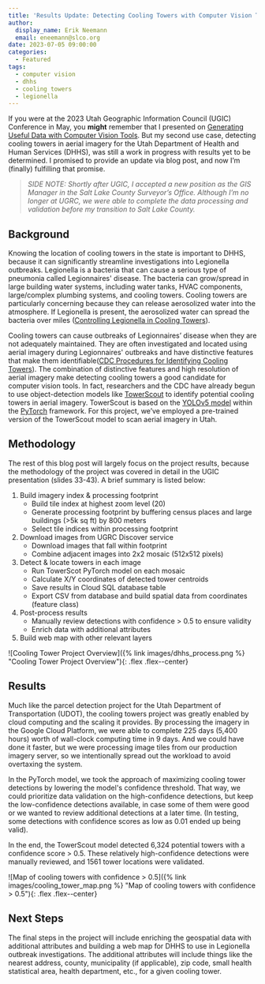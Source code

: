 ```yaml
---
title: 'Results Update: Detecting Cooling Towers with Computer Vision Tools'
author:
  display_name: Erik Neemann
  email: eneemann@slco.org
date: 2023-07-05 09:00:00
categories:
  - Featured
tags:
  - computer vision
  - dhhs
  - cooling towers
  - legionella
---
```


If you were at the 2023 Utah Geographic Information Council (UGIC) Conference in May, you **might** remember that I presented on [Generating Useful Data with Computer Vision Tools](https://agrc.github.io/Presentations/UGIC/2023/ComputerVision.pdf).  But my second use case, detecting cooling towers in aerial imagery for the Utah Department of Health and Human Services (DHHS), was still a work in progress with results yet to be determined.  I promised to provide an update via blog post, and now I’m (finally) fulfilling that promise.

> *SIDE NOTE: Shortly after UGIC, I accepted a new position as the GIS Manager in the Salt Lake County Surveyor’s Office.  Although I’m no longer at UGRC, we were able to complete the data processing and validation before my transition to Salt Lake County.*

## Background

Knowing the location of cooling towers in the state is important to DHHS, because it can significantly streamline investigations into Legionella outbreaks.  Legionella is a bacteria that can cause a serious type of pneumonia called Legionnaires' disease.  The bacteria can grow/spread in large building water systems, including water tanks, HVAC components, large/complex plumbing systems, and cooling towers. Cooling towers are particularly concerning because they can release aerosolized water into the atmosphere. If Legionella is present, the aerosolized water can spread the bacteria over miles ([Controlling Legionella in Cooling Towers](https://www.cdc.gov/legionella/wmp/control-toolkit/cooling-towers.html)).

Cooling towers can cause outbreaks of Legionnaires’ disease when they are not adequately maintained. They are often investigated and located using aerial imagery during Legionnaires' outbreaks and have distinctive features that make them identifiable([CDC Procedures for Identifying Cooling Towers](https://www.cdc.gov/legionella/health-depts/environmental-inv-resources/id-cooling-towers.html)).  The combination of distinctive features and high resolution of aerial imagery make detecting cooling towers a good candidate for computer vision tools. In fact, researchers and the CDC have already begun to use object-detection models like [TowerScout](https://github.com/TowerScout/TowerScout) to identify potential cooling towers in aerial imagery.  TowerScout is based on the [YOLOv5 model](https://github.com/ultralytics/yolov5) within the [PyTorch](https://pytorch.org/) framework. For this project, we’ve employed a pre-trained version of the TowerScout model to scan aerial imagery in Utah.

## Methodology

The rest of this blog post will largely focus on the project results, because the methodology of the project was covered in detail in the UGIC presentation (slides 33-43).  A brief summary is listed below:

1. Build imagery index & processing footprint
   - Build tile index at highest zoom level (20)
   - Generate processing footprint by buffering census places and large buildings (>5k sq ft) by 800 meters
   - Select tile indices within processing footprint
1. Download images from UGRC Discover service
   - Download images that fall within footprint
   - Combine adjacent images into 2x2 mosaic (512x512 pixels)
1. Detect & locate towers in each image
   - Run TowerScot PyTorch model on each mosaic
   - Calculate X/Y coordinates of detected tower centroids
   - Save results in Cloud SQL database table
   - Export CSV from database and build spatial data from coordinates (feature class)
1. Post-process results
   - Manually review detections with confidence > 0.5 to ensure validity
   - Enrich data with additional attributes
1. Build web map with other relevant layers

![Cooling Tower Project Overview]({% link images/dhhs_process.png %} "Cooling Tower Project Overview"){: .flex .flex--center}

## Results

Much like the parcel detection project for the Utah Department of Transportation (UDOT), the cooling towers project was greatly enabled by cloud computing and the scaling it provides.  By processing the imagery in the Google Cloud Platform, we were able to complete 225 days (5,400 hours) worth of wall-clock computing time in 9 days.  And we could have done it faster, but we were processing image tiles from our production imagery server, so we intentionally spread out the workload to avoid overtaxing the system.

In the PyTorch model, we took the approach of maximizing cooling tower detections by lowering the model's confidence threshold.  That way, we could prioritize data validation on the high-confidence detections, but keep the low-confidence detections available, in case some of them were good or we wanted to review additional detections at a later time.  (In testing, some detections with confidence scores as low as 0.01 ended up being valid).

In the end, the TowerScout model detected 6,324 potential towers with a confidence score > 0.5.  These relatively high-confidence detections were manually reviewed, and 1561 tower locations were validated.

![Map of cooling towers with confidence > 0.5]({% link images/cooling_tower_map.png %} "Map of cooling towers with confidence > 0.5"){: .flex .flex--center}

## Next Steps

The final steps in the project will include enriching the geospatial data with additional attributes and building a web map for DHHS to use in Legionella outbreak investigations.  The additional attributes will include things like the nearest address, county, municipality (if applicable), zip code, small health statistical area, health department, etc., for a given cooling tower.